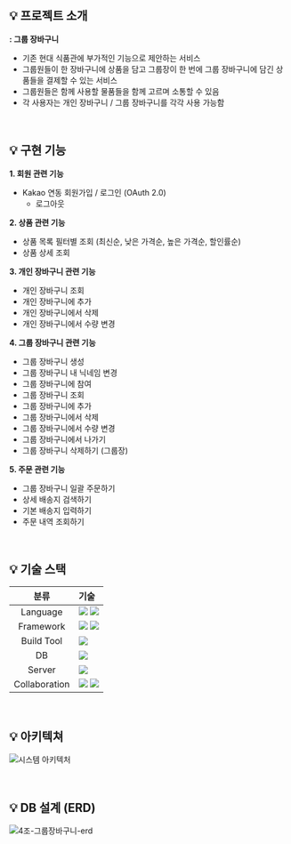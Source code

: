 ## 💡 **프로젝트 소개**
**: 그룹 장바구니** <br>
- 기존 현대 식품관에 부가적인 기능으로 제안하는 서비스
- 그룹원들이 한 장바구니에 상품을 담고 그룹장이 한 번에 그룹 장바구니에 담긴 상품들을 결제할 수 있는 서비스
- 그룹원들은 함께 사용할 물품들을 함께 고르며 소통할 수 있음
- 각 사용자는 개인 장바구니 / 그룹 장바구니를 각각 사용 가능함

<br>

## 💡 구현 기능

**1. 회원 관련 기능**
- Kakao 연동 회원가입 / 로그인 (OAuth 2.0)
   - 로그아웃

**2. 상품 관련 기능**
   - 상품 목록 필터별 조회 (최신순, 낮은 가격순, 높은 가격순, 할인률순)
   - 상품 상세 조회

**3. 개인 장바구니 관련 기능**
   - 개인 장바구니 조회
   - 개인 장바구니에 추가
   - 개인 장바구니에서 삭제
   - 개인 장바구니에서 수량 변경

**4. 그룹 장바구니 관련 기능**
   - 그룹 장바구니 생성
   - 그룹 장바구니 내 닉네임 변경
   - 그룹 장바구니에 참여
   - 그룹 장바구니 조회
   - 그룹 장바구니에 추가
   - 그룹 장바구니에서 삭제
   - 그룹 장바구니에서 수량 변경
   - 그룹 장바구니에서 나가기
   - 그룹 장바구니 삭제하기 (그룹장)

**5. 주문 관련 기능**
   - 그룹 장바구니 일괄 주문하기
   - 상세 배송지 검색하기
   - 기본 배송지 입력하기
   - 주문 내역 조회하기

<br>


## 💡 기술 스택
|분류|기술|
| :-: |:- |
|Language|<img src="https://img.shields.io/badge/JAVA-007396?style=for-the-badge&logo=java&logoColor=white"/>  <img src="https://img.shields.io/badge/kotlin-8B00FF?style=for-the-badge&logo=Kotlin&logoColor=white"/> |
|Framework|<img src="https://img.shields.io/badge/Spring-6DB33F?style=for-the-badge&logo=Spring&logoColor=white"/>  <img src="https://img.shields.io/badge/Android-32DE84?style=for-the-badge&logo=Android&logoColor=white"/> |
|Build Tool|<img src="https://img.shields.io/badge/Apache%20Maven-C71A36?style=for-the-badge&logo=Apache%20Maven&logoColor=white">|
|DB|<img src="https://img.shields.io/badge/Oracle-F80000?style=for-the-badge&logo=oracle&logoColor=white">|
|Server|<img src="https://img.shields.io/badge/apache%20tomcat-%23F8DC75.svg?style=for-the-badge&logo=apache-tomcat&logoColor=black">|
|Collaboration|<img src="https://img.shields.io/badge/github-%23121011.svg?style=for-the-badge&logo=github&logoColor=white"> <img src="https://img.shields.io/badge/Notion-%23000000.svg?style=for-the-badge&logo=notion&logoColor=white">|

<br>


## 💡 **아키텍쳐**
![시스템 아키텍처](https://github.com/chocomochalatte/.github/assets/100582309/13be722c-09c6-4179-86d3-4cfc6f2ea460)

<br>

## 💡 **DB 설계 (ERD)**

![4조-그룹장바구니-erd](https://github.com/chocomochalatte/.github/assets/100582309/2351b813-62bf-4742-9d8b-e68a3398fac5)
